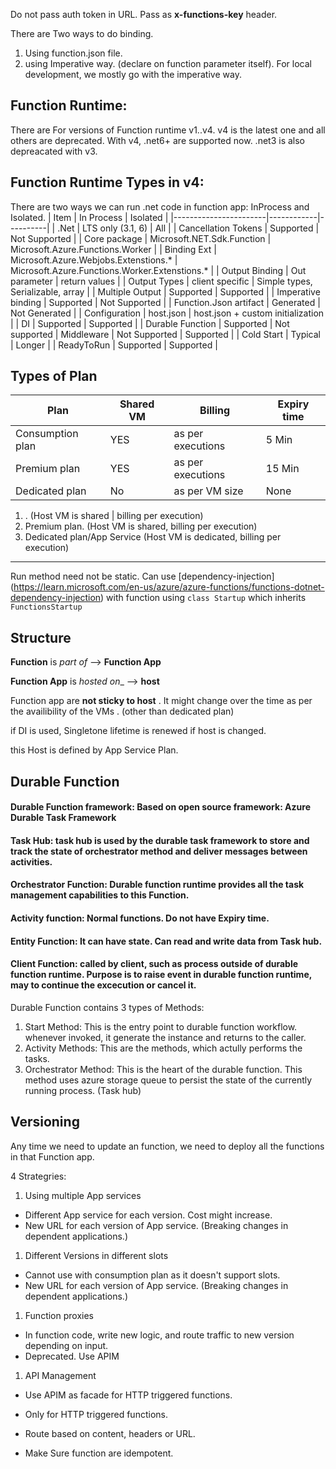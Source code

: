 Do not pass auth token in URL. Pass as **x-functions-key** header.

There are Two ways to do binding. 
1. Using function.json file.
1. using Imperative way. (declare on function parameter itself). For local development, we mostly go with the imperative way.

## Function Runtime:
There are For versions of Function runtime v1..v4. v4 is the latest one and all others are deprecated. 
With v4, .net6+ are supported now. .net3 is also depreacated with v3.

## Function Runtime Types in v4:
There are two ways we can run .net code in function app: InProcess and Isolated. 
| Item                  | In Process | Isolated |
|-----------------------|------------|----------|
| .Net                   | LTS only (3.1, 6) | All |
| Cancellation Tokens    | Supported | Not Supported |
| Core package           | Microsoft.NET.Sdk.Function | Microsoft.Azure.Functions.Worker |
| Binding Ext            | Microsoft.Azure.Webjobs.Extenstions.* | Microsoft.Azure.Functions.Worker.Extenstions.* |
| Output Binding         | Out parameter | return values |
| Output Types           | client specific | Simple types, Serializable, array | 
| Multiple Output        | Supported | Supported | 
| Imperative binding     | Supported | Not Supported |
| Function.Json artifact | Generated | Not Generated | 
| Configuration          | host.json | host.json + custom initialization | 
| DI                     | Supported | Supported |
| Durable Function       | Supported | Not supported 
| Middleware             | Not Supported | Supported | 
| Cold Start             | Typical   | Longer | 
| ReadyToRun             | Supported | Supported | 



## Types of Plan
| Plan | Shared VM | Billing | Expiry time |
|------|-----------|---------|-------------|
| Consumption plan | YES | as per executions | 5 Min |
| Premium plan | YES | as per executions | 15 Min |
| Dedicated plan | No | as per VM size | None |

1. . (Host VM is shared |  billing per execution)
1. Premium plan. (Host VM is shared, billing per execution)
1. Dedicated plan/App Service (Host VM is dedicated, billing per execution)
------------------------------------------------

Run method need not be static. 
Can use [dependency-injection] (https://learn.microsoft.com/en-us/azure/azure-functions/functions-dotnet-dependency-injection) with function using `class Startup` which inherits `FunctionsStartup`

## Structure
**Function** is _part of_ --> **Function App**

**Function App** is _hosted on__ --> **host**

Function app are **not sticky to host** . It might change over the time as per the availibility of the VMs . (other than dedicated plan)

if DI is used, Singletone lifetime is renewed if host is changed.


this Host is defined by App Service Plan.

## Durable Function 
#### Durable Function framework: Based on open source framework: Azure Durable Task Framework
#### Task Hub: task hub is used by the durable task framework to store and track the state of orchestrator method and deliver messages between activities.
#### Orchestrator Function: Durable function runtime provides all the task management capabilities to this Function.
#### Activity function: Normal functions. Do not have Expiry time. 
#### Entity Function: It can have state. Can read and write data from Task hub.
#### Client Function: called by client, such as process outside of durable function runtime. Purpose is to raise event in durable function runtime, may to continue the excecution or cancel it.

Durable Function contains 3 types of Methods:
1. Start Method: This is the entry point to durable function workflow. whenever invoked, it generate the instance and returns to the caller. 
1. Activity Methods: This are the methods, which actully performs the tasks. 
1. Orchestrator Method: This is the heart of the durable function.
This method uses azure storage queue to persist the state of the currently running process. (Task hub) 

## Versioning 

Any time we need to update an function, we need to deploy all the functions in that Function app.

4 Strategries:
1. Using multiple App services
  - Different App service for each version. Cost might increase.
  - New URL for each version of App service. (Breaking changes in dependent applications.)
1. Different Versions in different slots
  - Cannot use with consumption plan as it doesn't support slots.
  - New URL for each version of App service. (Breaking changes in dependent applications.)
1. Function proxies
  - In function code, write new logic, and route traffic to new version depending on input.
  - Deprecated. Use APIM
1. API Management
  - Use APIM as facade for HTTP triggered functions. 
  - Only for HTTP triggered functions.
  - Route based on content, headers or URL.

- Make Sure function are idempotent.
 
